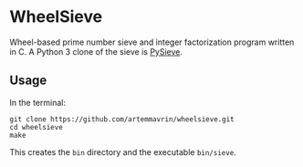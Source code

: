 # WheelSieve

Wheel-based prime number sieve and integer factorization program written in C.
A Python 3 clone of the sieve is
[PySieve](https://github.com/artemmavrin/pysieve).

## Usage

In the terminal:

    git clone https://github.com/artemmavrin/wheelsieve.git
    cd wheelsieve
    make

This creates the `bin` directory and the executable `bin/sieve`.
